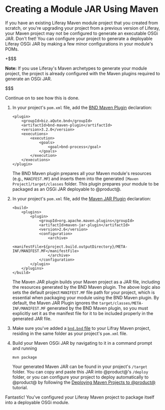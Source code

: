 # Creating a Module JAR Using Maven

If you have an existing Liferay Maven module project that you created from
scratch, or you're upgrading your project from a previous version of
Liferay, your Maven project may not be configured to generate an executable OSGi
JAR. Don't fret! You can configure your project to generate a deployable Liferay
OSGi JAR by making a few minor configurations in your module's POMs.

+$$$

**Note:** If you use Liferay's Maven archetypes to generate your module project,
the project is already configured with the Maven plugins required to generate an
OSGi JAR.

$$$

Continue on to see how this is done.

1.  In your project's `pom.xml` file, add the
    [BND Maven Plugin](http://njbartlett.name/2015/03/27/announcing-bnd-maven-plugin.html)
    declaration:

        <plugin>
            <groupId>biz.aQute.bnd</groupId>
            <artifactId>bnd-maven-plugin</artifactId>
            <version>3.2.0</version>
            <executions>
                <execution>
                    <goals>
                        <goal>bnd-process</goal>
                    </goals>
                </execution>
            </executions>
        </plugin>

    The BND Maven plugin prepares all your Maven module's resources (e.g.,
    `MANIFEST.MF`) and inserts them into the generated
    `[Maven Project]/target/classes` folder. This plugin prepares your module to
    be packaged as an OSGi JAR deployable to @product@.

2.  In your project's `pom.xml` file, add the
    [Maven JAR Plugin](http://maven.apache.org/plugins/maven-jar-plugin/)
    declaration:

        <build>
            <plugins>
                <plugin>
                    <groupId>org.apache.maven.plugins</groupId>
                    <artifactId>maven-jar-plugin</artifactId>
                    <version>2.6</version>
                    <configuration>
                        <archive>
                            <manifestFile>${project.build.outputDirectory}/META-INF/MANIFEST.MF</manifestFile>
                        </archive>
                    </configuration>
                </plugin>
            </plugins>
        </build>

    The Maven JAR plugin builds your Maven project as a JAR file, including the
    resources generated by the BND Maven plugin. The above logic also sets the
    default project `MANIFEST.MF` file path for your project, which is essential
    when packaging your module using the BND Maven plugin. By default, the Maven
    JAR Plugin ignores the `target/classes/META-INF/MANIFEST.MF` generated by
    the BND Maven plugin, so you must explicitly set it as the manifest file for
    it to be included properly in the generated JAR file.

3.  Make sure you've added a [`bnd.bnd` file](http://bnd.bndtools.org/) to your
    Lifray Maven project, residing in the same folder as your project's
    `pom.xml` file.

4.  Build your Maven OSGi JAR by navigating to it in a command prompt and
    running

        mvn package

    Your generated Maven JAR can be found in your project's `/target` folder.
    You can copy and paste this JAR into @product@'s `/deploy` folder, or you
    can configure your project to deploy automatically to @product@ by following
    the
    [Deploying Maven Projects to @product@](/develop/tutorials/-/knowledge_base/7-0/deploying-maven-projects-to-liferay)
    tutorial.

Fantastic! You've configured your Liferay Maven project to package itself into a
deployable OSGi module.

